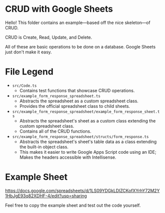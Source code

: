 # CRUD with Google Sheets

Hello! This folder contains an example—based off the nice skeleton—of CRUD.

CRUD is Create, Read, Update, and Delete.

All of these are basic operations to be done on a database. Google Sheets just don't make it easy.

# File Legend

- `src/Code.ts`
  - Contains test functions that showcase CRUD operations.
- `src/example_form_response_spreadsheet.ts`
  - Abstracts the spreadsheet as a custom spreadsheet class.
  - Provides the official spreadsheet class to child sheets.
- `src/example_form_response_spreadsheet/example_form_response_sheet.ts`
  - Abstracts the spreadsheet's sheet as a custom class extending the custom spreadsheet class.
  - Contains all of the CRUD functions.
- `src/example_form_response_spreadsheet/structs/form_response.ts`
  - Abstracts the spreadsheet's sheet's table data as a class extending the built-in object class.
  - This makes it easier to write Google Apps Script code using an IDE; Makes the headers accessible with Intellisense.

# Example Sheet

https://docs.google.com/spreadsheets/d/1LS09YDGkLDIZCKofXYrhY72M2Y1HbJgE93q82XDHF-4/edit?usp=sharing

Feel free to copy the example sheet and test out the code yourself.
